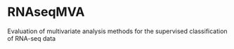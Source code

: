 # RNAseqMVA
Evaluation of multivariate analysis methods for the supervised classification of RNA-seq data
